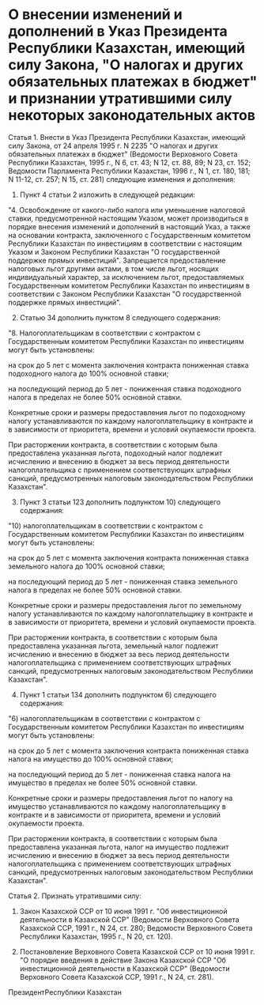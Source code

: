 # О внесении изменений и дополнений в Указ Президента Республики Казахстан, имеющий силу Закона, "О налогах и других обязательных платежах в бюджет" и признании утратившими силу некоторых законодательных актов

Статья 1. Внести в Указ Президента Республики Казахстан, имеющий силу Закона, от 24 апреля 1995 г. N 2235 "О налогах и других обязательных платежах в бюджет" (Ведомости Верховного Совета Республики Казахстан, 1995 г., N 6, ст. 43; N 12, ст. 88, 89; N 23, ст. 152; Ведомости Парламента Республики Казахстан, 1996 г., N 1, ст. 180, 181; N 11-12, ст. 257; N 15, ст. 281) следующие изменения и дополнения:

1. Пункт 4 статьи 2 изложить в следующей редакции:

"4. Освобождение от какого-либо налога или уменьшение налоговой ставки, предусмотренной настоящим Указом, может производиться в порядке внесения изменений и дополнений в настоящий Указ, а также на основании контракта, заключенного с Государственным комитетом Республики Казахстан по инвестициям в соответствии с настоящим Указом и Законом Республики Казахстан "О государственной поддержке прямых инвестиций". Запрещается предоставление налоговых льгот другими актами, в том числе льгот, носящих индивидуальный характер, за исключением льгот, предоставляемых Государственным комитетом Республики Казахстан по инвестициям в соответствии с Законом Республики Казахстан "О государственной поддержке прямых инвестиций".

2. Статью 34 дополнить пунктом 8 следующего содержания:

"8. Налогоплательщикам в соответствии с контрактом с Государственным комитетом Республики Казахстан по инвестициям могут быть установлены:

на срок до 5 лет с момента заключения контракта пониженная ставка подоходного налога до 100% основной ставки;

на последующий период до 5 лет - пониженная ставка подоходного налога в пределах не более 50% основной ставки.

Конкретные сроки и размеры предоставления льгот по подоходному налогу устанавливаются по каждому налогоплательщику в контракте и в зависимости от приоритета, времени и условий окупаемости проекта.

При расторжении контракта, в соответствии с которым была предоставлена указанная льгота, подоходный налог подлежит исчислению и внесению в бюджет за весь период деятельности налогоплательщика с применением соответствующих штрафных санкций, предусмотренных налоговым законодательством Республики Казахстан".

3. Пункт 3 статьи 123 дополнить подпунктом 10) следующего содержания:

"10) налогоплательщикам в соответствии с контрактом с Государственным комитетом Республики Казахстан по инвестициям могут быть установлены:

на срок до 5 лет с момента заключения контракта пониженная ставка земельного налога до 100% основной ставки;

на последующий период до 5 лет - пониженная ставка земельного налога в пределах не более 50% основной ставки.

Конкретные сроки и размеры предоставления льгот по земельному налогу устанавливаются по каждому налогоплательщику в контракте и в зависимости от приоритета, времени и условий окупаемости проекта.

При расторжении контракта, в соответствии с которым была предоставлена указанная льгота, земельный налог подлежит исчислению и внесению в бюджет за весь период деятельности налогоплательщика с применением соответствующих штрафных санкций, предусмотренных налоговым законодательством Республики Казахстан".

4. Пункт 1 статьи 134 дополнить подпунктом 6) следующего содержания:

"6) налогоплательщикам в соответствии с контрактом с Государственным комитетом Республики Казахстан по инвестициям могут быть установлены:

на срок до 5 лет с момента заключения контракта пониженная ставка налога на имущество до 100% основной ставки;

на последующий период до 5 лет - пониженная ставка налога на имущество в пределах не более 50% основной ставки.

Конкретные сроки и размеры предоставления льгот по налогу на имущество устанавливаются по каждому налогоплательщику в контракте и в зависимости от приоритета, времени и условий окупаемости проекта.

При расторжении контракта, в соответствии с которым была предоставлена указанная льгота, налог на имущество подлежит исчислению и внесению в бюджет за весь период деятельности налогоплательщика с применением соответствующих штрафных санкций, предусмотренных налоговым законодательством Республики Казахстан".

Статья 2. Признать утратившими силу:

1. Закон Казахской ССР от 10 июня 1991 г. "Об инвестиционной деятельности в Казахской ССР" (Ведомости Верховного Совета Казахской ССР, 1991 г., N 24, ст. 280; Ведомости Верховного Совета Республики Казахстан, 1995 г., N 20, ст. 120).

2. Постановление Верховного Совета Казахской ССР от 10 июня 1991 г. "О порядке введения в действие Закона Казахской ССР "Об инвестиционной деятельности в Казахской ССР" (Ведомости Верховного Совета Казахской ССР, 1991 г., N 24, ст. 281).

ПрезидентРеспублики Казахстан

